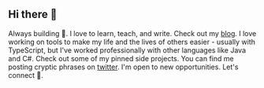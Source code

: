 ## Hi there 👋

<!--
**HM-23-HM/HM-23-HM** is a ✨ _special_ ✨ repository because its `README.md` (this file) appears on your GitHub profile.

Here are some ideas to get you started:

- 🔭 I’m currently working on ...
- 🌱 I’m currently learning ...
- 👯 I’m looking to collaborate on ...
- 🤔 I’m looking for help with ...
- 💬 Ask me about ...
- 📫 How to reach me: ...
- 😄 Pronouns: ...
- ⚡ Fun fact: ...
-->

Always building 🚀.
I love to learn, teach, and write. Check out my [blog](https://dev.to/hmcodes).
I love working on tools to make my life and the lives of others easier - usually with TypeScript, but I've worked professionally with other languages like Java and C#. Check out some of my pinned side projects.
You can find me posting cryptic phrases on [twitter](https://x.com/hmcodes).
I'm open to new opportunities. Let's connect 🙂.
